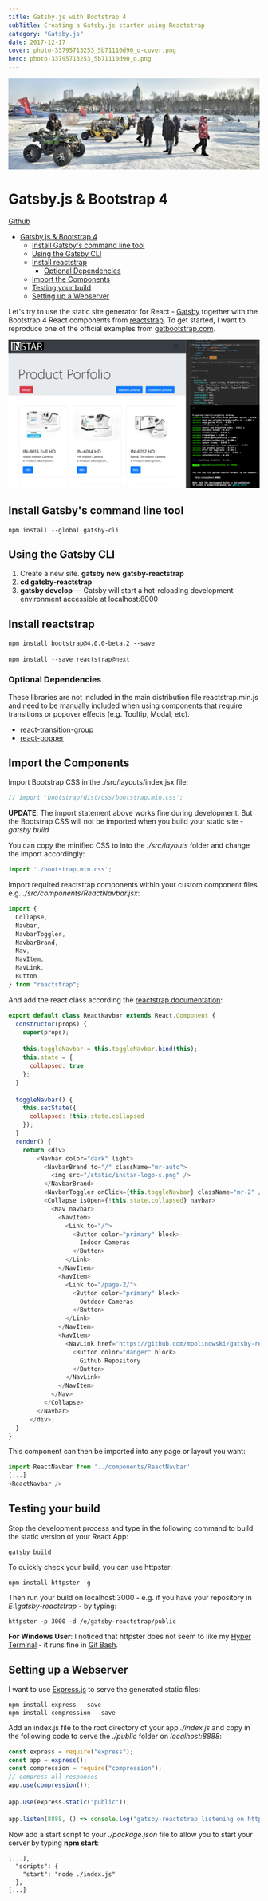 ```yaml
---
title: Gatsby.js with Bootstrap 4
subTitle: Creating a Gatsby.js starter using Reactstrap
category: "Gatsby.js"
date: 2017-12-17
cover: photo-33795713253_5b71110d90_o-cover.png
hero: photo-33795713253_5b71110d90_o.png
---
```



![Harbin, China](./photo-33795713253_5b71110d90_o.png)


# Gatsby.js & Bootstrap 4


[Github](https://github.com/mpolinowski/gatsby-reactstrap)


<!-- TOC -->

- [Gatsby.js & Bootstrap 4](#gatsbyjs--bootstrap-4)
  - [Install Gatsby's command line tool](#install-gatsbys-command-line-tool)
  - [Using the Gatsby CLI](#using-the-gatsby-cli)
  - [Install reactstrap](#install-reactstrap)
    - [Optional Dependencies](#optional-dependencies)
  - [Import the Components](#import-the-components)
  - [Testing your build](#testing-your-build)
  - [Setting up a Webserver](#setting-up-a-webserver)

<!-- /TOC -->


Let's try to use the static site generator for React - [Gatsby](https://www.gatsbyjs.org) together with the Bootstrap 4 React components from [reactstrap](https://reactstrap.github.io). To get started, I want to reproduce one of the official examples from [getbootstrap.com](http://getbootstrap.com/docs/4.0/examples/album/).

![Gatsby-reactstrap](./_gatsby-reactstrap_01.png)

## Install Gatsby's command line tool

```
npm install --global gatsby-cli
```


## Using the Gatsby CLI

1. Create a new site. __gatsby new gatsby-reactstrap__
2. __cd gatsby-reactstrap__
3. __gatsby develop__ — Gatsby will start a hot-reloading development environment accessible at localhost:8000


## Install reactstrap

```
npm install bootstrap@4.0.0-beta.2 --save

npm install --save reactstrap@next
```

### Optional Dependencies

These libraries are not included in the main distribution file reactstrap.min.js and need to be manually included when using components that require transitions or popover effects (e.g. Tooltip, Modal, etc).

* [react-transition-group](https://www.npmjs.com/package/react-transition-group)
* [react-popper](https://www.npmjs.com/package/react-popper)


## Import the Components

Import Bootstrap CSS in the ./src/layouts/index.jsx file:

```js
// import 'bootstrap/dist/css/bootstrap.min.css';
```

__UPDATE__:
The import statement above works fine during development. But the Bootstrap CSS will not be imported when you build your static site - _gatsby build_

You can copy the minified CSS to into the _./src/layouts_ folder and change the import accordingly:

```js
import './bootstrap.min.css';
```

Import required reactstrap components within your custom component files e.g. _./src/components/ReactNavbar.jsx_:

```js
import {
  Collapse,
  Navbar,
  NavbarToggler,
  NavbarBrand,
  Nav,
  NavItem,
  NavLink,
  Button
} from "reactstrap";
```

And add the react class according the [reactstrap documentation](https://reactstrap.github.io/components/navbar/):

```js
export default class ReactNavbar extends React.Component {
  constructor(props) {
    super(props);

    this.toggleNavbar = this.toggleNavbar.bind(this);
    this.state = {
      collapsed: true
    };
  }

  toggleNavbar() {
    this.setState({
      collapsed: !this.state.collapsed
    });
  }
  render() {
    return <div>
        <Navbar color="dark" light>
          <NavbarBrand to="/" className="mr-auto">
            <img src="/static/instar-logo-s.png" />
          </NavbarBrand>
          <NavbarToggler onClick={this.toggleNavbar} className="mr-2" />
          <Collapse isOpen={!this.state.collapsed} navbar>
            <Nav navbar>
              <NavItem>
                <Link to="/">
                  <Button color="primary" block>
                    Indoor Cameras
                  </Button>
                </Link>
              </NavItem>
              <NavItem>
                <Link to="/page-2/">
                  <Button color="primary" block>
                    Outdoor Cameras
                  </Button>
                </Link>
              </NavItem>
              <NavItem>
                <NavLink href="https://github.com/mpolinowski/gatsby-reactstrap" target="_blank">
                  <Button color="danger" block>
                    Github Repository
                  </Button>
                </NavLink>
              </NavItem>
            </Nav>
          </Collapse>
        </Navbar>
      </div>;
  }
}
```

This component can then be imported into any page or layout you want:

```js
import ReactNavbar from '../components/ReactNavbar'
[...]
<ReactNavbar />
```


## Testing your build

Stop the development process and type in the following command to build the static version of your React App:

```
gatsby build
```

To quickly check your build, you can use httpster:

```
npm install httpster -g
```

Then run your build on localhost:3000 - e.g. if you have your repository in _E:\gatsby-reactstrap_ - by typing:

```
httpster -p 3000 -d /e/gatsby-reactstrap/public
```

__For Windows User__:
I noticed that httpster does not seem to like my [Hyper Terminal](https://hyper.is) - it runs fine in [Git Bash](http://gitforwindows.org).



## Setting up a Webserver

I want to use [Express.js](https://expressjs.com) to serve the generated static files:

```
npm install express --save
npm install compression --save
```

Add an index.js file to the root directory of your app _./index.js_ and copy in the following code to serve the _./public_ folder on _localhost:8888_:

```js
const express = require("express");
const app = express();
const compression = require("compression");
// compress all responses
app.use(compression());

app.use(express.static("public"));

app.listen(8888, () => console.log("gatsby-reactstrap listening on http://localhost:8888"));
```

Now add a start script to your _./package.json_ file to allow you to start your server by typing __npm start__:

```
[...],
  "scripts": {
    "start": "node ./index.js"
  },
[...]
```